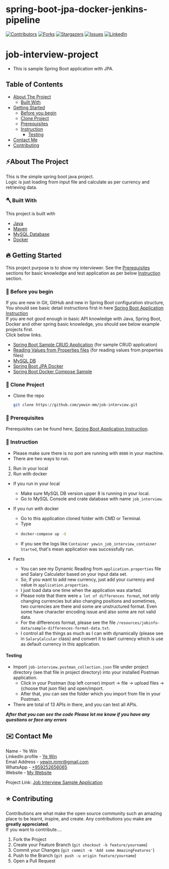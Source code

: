 # spring-boot-jpa-docker-jenkins-pipeline
<!-- PROJECT SHIELDS -->

<!--
*** I'm using markdown "reference style" links for readability.
*** Reference links are enclosed in brackets [ ] instead of parentheses ( ).
*** See the bottom of this document for the declaration of the reference variables
*** for contributors-url, forks-url, etc. This is an optional, concise syntax you may use.
*** https://www.markdownguide.org/basic-syntax/#reference-style-links
-->
[![Contributors][contributors-shield]][contributors-url]
[![Forks][forks-shield]][forks-url]
[![Stargazers][stars-shield]][stars-url]
[![Issues][issues-shield]][issues-url]
[![LinkedIn][linkedin-shield]][linkedin-url]

<!-- MARKDOWN LINKS & IMAGES -->
<!-- https://www.markdownguide.org/basic-syntax/#reference-style-links -->
[contributors-shield]: https://img.shields.io/github/contributors/yewin-mm/job-interview.svg?style=for-the-badge
[contributors-url]: https://github.com/yewin-mm/job-interview/graphs/contributors
[forks-shield]: https://img.shields.io/github/forks/yewin-mm/job-interview.svg?style=for-the-badge
[forks-url]: https://github.com/yewin-mm/job-interview/network/members
[stars-shield]: https://img.shields.io/github/stars/yewin-mm/job-interview.svg?style=for-the-badge
[stars-url]: https://github.com/yewin-mm/job-interview/stargazers
[issues-shield]: https://img.shields.io/github/issues/yewin-mm/job-interview.svg?style=for-the-badge
[issues-url]: https://github.com/yewin-mm/job-interview/issues
[linkedin-shield]: https://img.shields.io/badge/-LinkedIn-black.svg?style=for-the-badge&logo=linkedin&colorB=555
[linkedin-url]: https://www.linkedin.com/in/ye-win-1a33a292/




# job-interview-project
* This is sample Spring Boot application with JPA.

<!-- TABLE OF CONTENTS -->
## Table of Contents
- [About The Project](#about-the-project)
    - [Built With](#built-with)
- [Getting Started](#getting-started)
    - [Before you begin](#before-you-begin)
    - [Clone Project](#clone-project)
    - [Prerequisites](#prerequisites)
    - [Instruction](#instruction)
        -  [Testing](#testing)
- [Contact Me](#contact)
- [Contributing](#Contributing)


<a name="about-the-project"></a>
## ⚡️About The Project
This is the simple spring boot java project. <br>
Logic is just loading from input file and calculate as per currency and retrieving data. 


<a name="built-with"></a>
### 🪓 Built With
This project is built with
* [Java](https://www.oracle.com/java/technologies/javase/javase8-archive-downloads.html)
* [Maven](https://maven.apache.org/download.cgi)
* [MySQL Database](https://github.com/yewin-mm/mysql-docker-container)
* [Docker](https://www.docker.com/products/docker-desktop/)

<a name="getting-started"></a>
## 🔥 Getting Started
This project purpose is to show my interviewer.
See the [Prerequisites](#prerequisites) sections for basic knowledge and test application as per below [Instruction](#instruction) section.


<a name="before-you-begin"></a>
### 🔔 Before you begin
If you are new in Git, GitHub and new in Spring Boot configuration structure, <br>
You should see basic detail instructions first in here [Spring Boot Application Instruction](https://github.com/yewin-mm/spring-boot-app-instruction)<br>
If you are not good enough in basic API knowledge with Java, Spring Boot, Docker and other spring basic knowledge, you should see below example projects first. <br>
Click below links.
* [Spring Boot Sample CRUD Application](https://github.com/yewin-mm/spring-boot-sample-crud) (for sample CRUD application)
* [Reading Values from Properties files](https://github.com/yewin-mm/reading-properties-file-values) (for reading values from properties files)
* [MySQL DB](https://github.com/yewin-mm/mysql-docker-container)
* [Spring Boot JPA Docker](https://github.com/yewin-mm/spring-boot-jpa-docker)
* [Spring Boot Docker Compose Sample](https://github.com/yewin-mm/spring-boot-docker-compose-sample)

<a name="clone-project"></a>
### 🥡 Clone Project
* Clone the repo
   ```sh
   git clone https://github.com/yewin-mm/job-interview.git
   ```
  
<a name="prerequisites"></a>
### 🔑 Prerequisites
Prerequisites can be found here, [Spring Boot Application Instruction](https://github.com/yewin-mm/spring-boot-app-instruction). <br>

<a name="instruction"></a>
### 📝 Instruction
* Please make sure there is no port are running with `8080` in your machine.
* There are two ways to run.
1. Run in your local
2. Run with docker

* If you run in your local
  * Make sure MySQL DB version upper 8 is running in your local.
  * Go to MySQL Console and crate database with name `job_interview`.
  
* If you run with docker
  * Go to this application cloned folder with CMD or Terminal.
  * Type
  * ```sh
    docker-compose up -d  
    ```
  * If you see the logs like `Container yewin_job_interview_container  Started`, that's mean application was successfully run.
  
* Facts
  * You can see my Dynamic Reading from `application.properties` file and Salary Calculator based on your input data set.
  * So, if you want to add new currency, just add your currency and value in `application.properties`.
  * I just load data one time when the application was started.
  * Please note that there were `a lot of differences format`, not only changing currencies but also changing positions 
  and sometimes, two currencies are there and some are unstructured format. Even some have character encoding issue and also some are not valid data.
  * For the differences format, please see the file `/resources/jobinfo-data/sample-differences-format-data.txt`.
  * I control all the things as much as I can with dynamically (please see in `SalaryCalcular` class) and convert it to `BAHT` currency which is use as default currency in this application.


<a name="testing"></a>
#### Testing
* Import `job-interview.postman_collection.json` file under project directory (see that file in project directory) into your installed Postman application.
    * Click in your Postman (top left corner) import -> file -> upload files -> {choose that json file} and open/import.
    * After that, you can see the folder which you import from file in your Postman.
* There are total of 13 APIs in there, and you can test all APIs. 

***After that you can see the code***
***Please let me know if you have any questions or face any errors***


<a name="contact"></a>
## ✉️ Contact Me
Name - Ye Win <br> LinkedIn profile -  [Ye Win](https://www.linkedin.com/in/ye-win-1a33a292/)  <br> Email Address - <a href="mailto:yewin.mmr@gmail.com?">yewin.mmr@gmail.com</a> <br> WhatsApp - [+959252656065](https://wa.me/959252656065?text=Hi) <br> Website - [My Website](https://yewin.me/)

Project Link: [Job Interview Sample Application](https://github.com/yewin-mm/job-interview)



<a name="contributing"></a>
## ⭐ Contributing
Contributions are what make the open source community such an amazing place to be learnt, inspire, and create. Any contributions you make are **greatly appreciated**.
<br>If you want to contribute....
1. Fork the Project
2. Create your Feature Branch (`git checkout -b feature/yourname`)
3. Commit your Changes (`git commit -m 'Add some AmazingFeatures'`)
4. Push to the Branch (`git push -u origin feature/yourname`)
5. Open a Pull Request
